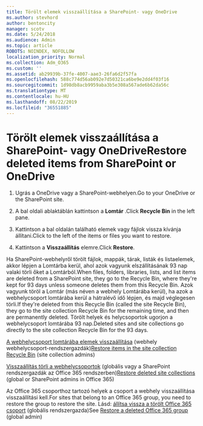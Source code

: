 ```yaml
---
title: Törölt elemek visszaállítása a SharePoint- vagy OneDrive
ms.author: stevhord
author: bentoncity
manager: scotv
ms.date: 5/24/2018
ms.audience: Admin
ms.topic: article
ROBOTS: NOINDEX, NOFOLLOW
localization_priority: Normal
ms.collection: Adm_O365
ms.custom: ''
ms.assetid: ab29939b-37fe-4007-aae3-26fa6d2f57fa
ms.openlocfilehash: 588c774d56ab092e7d50321ca6be9e2dd4f03f16
ms.sourcegitcommit: 1d98db8acb9959aba3b5e308a567ade6b62da56c
ms.translationtype: MT
ms.contentlocale: hu-HU
ms.lasthandoff: 08/22/2019
ms.locfileid: "36551885"
---
```

# <a name="restore-deleted-items-from-sharepoint-or-onedrive"></a><span data-ttu-id="7d742-102">Törölt elemek visszaállítása a SharePoint- vagy OneDrive</span><span class="sxs-lookup"><span data-stu-id="7d742-102">Restore deleted items from SharePoint or OneDrive</span></span>

1. <span data-ttu-id="7d742-103">Ugrás a OneDrive vagy a SharePoint-webhelyen.</span><span class="sxs-lookup"><span data-stu-id="7d742-103">Go to your OneDrive or the SharePoint site.</span></span>
    
2. <span data-ttu-id="7d742-104">A bal oldali ablaktáblán kattintson a **Lomtár** .</span><span class="sxs-lookup"><span data-stu-id="7d742-104">Click **Recycle Bin** in the left pane.</span></span> 
    
3. <span data-ttu-id="7d742-105">Kattintson a bal oldalán található elemek vagy fájlok vissza kívánja állítani.</span><span class="sxs-lookup"><span data-stu-id="7d742-105">Click to the left of the items or files you want to restore.</span></span>
    
4. <span data-ttu-id="7d742-106">Kattintson a **Visszaállítás** elemre.</span><span class="sxs-lookup"><span data-stu-id="7d742-106">Click **Restore**.</span></span> 
    
<span data-ttu-id="7d742-107">Ha SharePoint-webhelyről törölt fájlok, mappák, tárak, listák és listaelemek, akkor lépjen a Lomtárba kerül, ahol azok vagyunk elszállításának 93 nap valaki törli őket a Lomtárból.</span><span class="sxs-lookup"><span data-stu-id="7d742-107">When files, folders, libraries, lists, and list items are deleted from a SharePoint site, they go to the Recycle Bin, where they're kept for 93 days unless someone deletes them from this Recycle Bin.</span></span> <span data-ttu-id="7d742-108">Azok vagyunk töröl a Lomtár (más néven a webhely Lomtárába kerül), ha azok a webhelycsoport lomtárába kerül a hátralévő idő lépjen, és majd véglegesen törli.</span><span class="sxs-lookup"><span data-stu-id="7d742-108">If they're deleted from this Recycle Bin (called the site Recycle Bin), they go to the site collection Recycle Bin for the remaining time, and then are permanently deleted.</span></span> <span data-ttu-id="7d742-109">Törölt helyek és helycsoportok ugorjon a webhelycsoport lomtárába 93 nap.</span><span class="sxs-lookup"><span data-stu-id="7d742-109">Deleted sites and site collections go directly to the site collection Recycle Bin for the 93 days.</span></span>
  
<span data-ttu-id="7d742-110">[A webhelycsoport lomtárába elemek visszaállítása](https://go.microsoft.com/fwlink/?linkid=867800) (webhely webhelycsoport-rendszergazdák)</span><span class="sxs-lookup"><span data-stu-id="7d742-110">[Restore items in the site collection Recycle Bin](https://go.microsoft.com/fwlink/?linkid=867800) (site collection admins)</span></span> 
  
<span data-ttu-id="7d742-111">[Visszaállítás törli a webhelycsoportok](https://go.microsoft.com/fwlink/?linkid=867660) (globális vagy a SharePoint rendszergazdák az Office 365 rendszerben)</span><span class="sxs-lookup"><span data-stu-id="7d742-111">[Restore deleted site collections](https://go.microsoft.com/fwlink/?linkid=867660) (global or SharePoint admins in Office 365)</span></span> 
  
<span data-ttu-id="7d742-112">Az Office 365 csoporthoz tartozó helyek a csoport a webhely visszaállítása visszaállítási kell.</span><span class="sxs-lookup"><span data-stu-id="7d742-112">For sites that belong to an Office 365 group, you need to restore the group to restore the site.</span></span> <span data-ttu-id="7d742-113">Lásd: [állítsa vissza a törölt Office 365 csoport](https://go.microsoft.com/fwlink/?linkid=867802) (globális rendszergazda)</span><span class="sxs-lookup"><span data-stu-id="7d742-113">See [Restore a deleted Office 365 group](https://go.microsoft.com/fwlink/?linkid=867802) (global admin)</span></span> 
  

